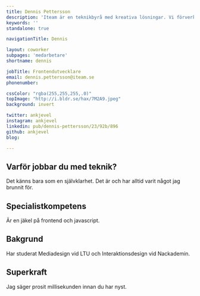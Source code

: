 ```yaml
---
title: Dennis Pettersson
description: 'Iteam är en teknikbyrå med kreativa lösningar. Vi förverkligar dina idéer.'
keywords: ''
standalone: true

navigationTitle: Dennis

layout: coworker
subpages: 'medarbetare'
shortname: dennis

jobTitle: Frontendutvecklare
email: dennis.pettersson@iteam.se
phonenumber:

cssColor: "rgba(255,255,255,.0)"
topImage: "http://i.bldr.se/hax/7M2A9.jpeg"
background: invert

twitter: ankjevel
instagram: ankjevel
linkedin: pub/dennis-pettersson/23/92b/896
github: ankjevel
blog:

---
```


## Varför jobbar du med teknik?
Det känns bara som en självklarhet. Det är och har alltid varit något jag brunnit för.

## Specialistkompetens
Är en jäkel på frontend och javascript.

## Bakgrund
Har studerat Mediadesign vid LTU och Interaktionsdesign vid Nackademin.

## Superkraft
Jag säger prosit millisekunden innan du har nyst.